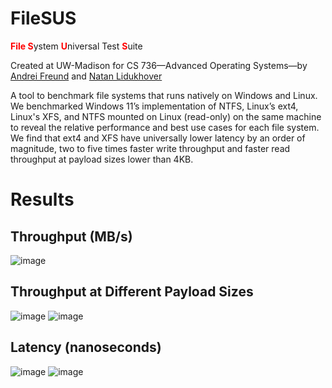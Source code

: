 # FileSUS
<span style="color:red">**File S**</span>ystem <span style="color:red">**U**</span>niversal Test <span style="color:red">**S**</span>uite

Created at UW-Madison for CS 736—Advanced Operating Systems—by [Andrei Freund](https://github.com/BUGSYTHEBEAN) and [Natan Lidukhover](https://github.com/natanlidukhover)

A tool to benchmark file systems that runs natively on Windows and Linux. We benchmarked Windows 11’s implementation of NTFS, Linux’s ext4, Linux's XFS, and NTFS mounted on Linux (read-only) on the same machine to reveal the relative performance and best use cases for each file system. We find that ext4 and XFS have universally lower latency by an order of magnitude, two to five times faster write throughput and faster read throughput at payload sizes lower than 4KB.

# Results
## Throughput (MB/s)
![image](https://user-images.githubusercontent.com/16845012/146504379-7bfb5a67-e3ec-435b-9233-3d980f570e0b.png)
## Throughput at Different Payload Sizes
![image](https://user-images.githubusercontent.com/16845012/146504416-1059ce29-91e1-4339-98b4-658a4c947cb8.png)
![image](https://user-images.githubusercontent.com/16845012/146504450-7c0147e4-5621-4f07-9031-421c8fb29521.png)
## Latency (nanoseconds)
![image](https://user-images.githubusercontent.com/16845012/146504545-f0f6978d-c89e-4562-9755-b897dd614291.png)
![image](https://user-images.githubusercontent.com/16845012/146504582-3f76a551-76e7-4ab9-9f67-5a631c72d67e.png)

